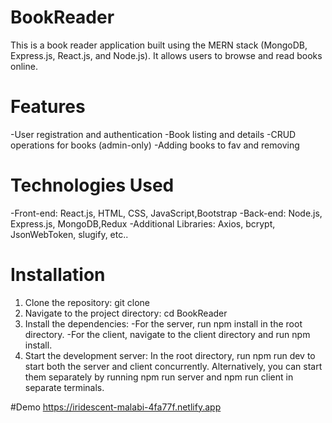 # BookReader
This is a book reader application built using the MERN stack (MongoDB, Express.js, React.js, and Node.js). It allows users to browse and read books online.

# Features
 -User registration and authentication
 -Book listing and details
 -CRUD operations for books (admin-only)
 -Adding books to fav and removing
 
# Technologies Used
 -Front-end: React.js, HTML, CSS, JavaScript,Bootstrap
 -Back-end: Node.js, Express.js, MongoDB,Redux
 -Additional Libraries: Axios, bcrypt, JsonWebToken, slugify, etc..

# Installation
1. Clone the repository: git clone 
2. Navigate to the project directory: cd BookReader
3. Install the dependencies:
   -For the server, run npm install in the root directory.
   -For the client, navigate to the client directory and run npm install.
4. Start the development server:
  In the root directory, run npm run dev to start both the server and client concurrently.
  Alternatively, you can start them separately by running npm run server and npm run client in separate terminals.


#Demo
https://iridescent-malabi-4fa77f.netlify.app



